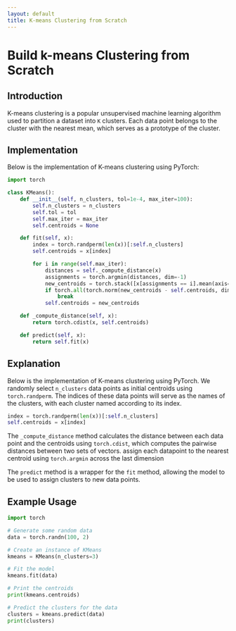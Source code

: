 ```yaml
---
layout: default
title: K-means Clustering from Scratch
---
```


# Build k-means Clustering from Scratch

## Introduction

K-means clustering is a popular unsupervised machine learning algorithm used to partition a dataset into `K` clusters. Each data point belongs to the cluster with the nearest mean, which serves as a prototype of the cluster.

## Implementation

Below is the implementation of K-means clustering using PyTorch:

```python
import torch

class KMeans():
    def __init__(self, n_clusters, tol=1e-4, max_iter=100):
        self.n_clusters = n_clusters
        self.tol = tol
        self.max_iter = max_iter
        self.centroids = None

    def fit(self, x):
        index = torch.randperm(len(x))[:self.n_clusters]
        self.centroids = x[index]

        for i in range(self.max_iter):
            distances = self._compute_distance(x)
            assignments = torch.argmin(distances, dim=-1)
            new_centroids = torch.stack([x[assignments == i].mean(axis=0) for i in range(self.n_clusters)])
            if torch.all(torch.norm(new_centroids - self.centroids, dim=-1) <= self.tol):
                break
            self.centroids = new_centroids

    def _compute_distance(self, x):
        return torch.cdist(x, self.centroids)

    def predict(self, x):
        return self.fit(x)
```
## Explanation

Below is the implementation of K-means clustering using PyTorch. We randomly select `n_clusters` data points as initial centroids using `torch.randperm`. The indices of these data points will serve as the names of the clusters, with each cluster named according to its index.

```python
index = torch.randperm(len(x))[:self.n_clusters]
self.centroids = x[index]
```
The `_compute_distance` method calculates the distance between each data point and the centroids using `torch.cdist`, which computes the pairwise distances between two sets of vectors.
assign each datapoint to the nearest centroid using `torch.argmin` across the last dimension

The `predict` method is a wrapper for the `fit` method, allowing the model to be used to assign clusters to new data points.

## Example Usage
```python
import torch

# Generate some random data
data = torch.randn(100, 2)

# Create an instance of KMeans
kmeans = KMeans(n_clusters=3)

# Fit the model
kmeans.fit(data)

# Print the centroids
print(kmeans.centroids)

# Predict the clusters for the data
clusters = kmeans.predict(data)
print(clusters)
```